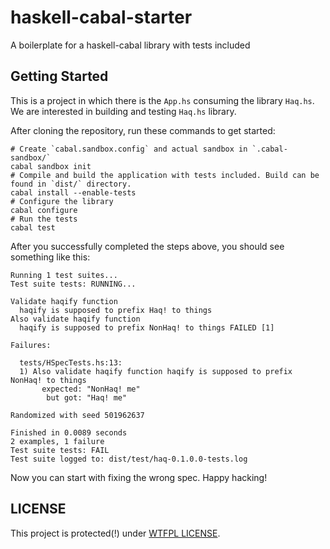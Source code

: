 # haskell-cabal-starter
A boilerplate for a haskell-cabal library with tests included

## Getting Started
This is a project in which there is the `App.hs` consuming the library `Haq.hs`. We are interested in building and testing `Haq.hs` library.

After cloning the repository, run these commands to get started:

```
# Create `cabal.sandbox.config` and actual sandbox in `.cabal-sandbox/`
cabal sandbox init
# Compile and build the application with tests included. Build can be found in `dist/` directory.
cabal install --enable-tests
# Configure the library
cabal configure
# Run the tests
cabal test
```

After you successfully completed the steps above, you should see something like this:

```
Running 1 test suites...
Test suite tests: RUNNING...

Validate haqify function
  haqify is supposed to prefix Haq! to things
Also validate haqify function
  haqify is supposed to prefix NonHaq! to things FAILED [1]

Failures:

  tests/HSpecTests.hs:13:
  1) Also validate haqify function haqify is supposed to prefix NonHaq! to things
       expected: "NonHaq! me"
        but got: "Haq! me"

Randomized with seed 501962637

Finished in 0.0089 seconds
2 examples, 1 failure
Test suite tests: FAIL
Test suite logged to: dist/test/haq-0.1.0.0-tests.log
```

Now you can start with fixing the wrong spec. Happy hacking!

## LICENSE
This project is protected(!) under [WTFPL LICENSE](LICENSE).
